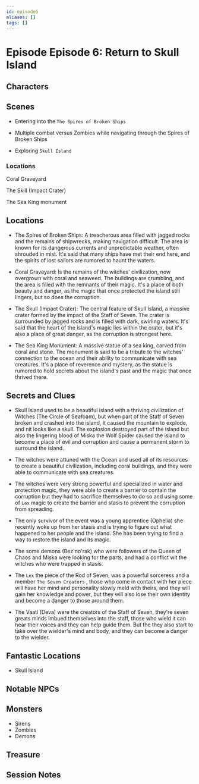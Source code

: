 ```yaml
---
id: episode6
aliases: []
tags: []
---
```




# Episode Episode 6: Return to Skull Island

## Characters

## Scenes

- Entering into the `The Spires of Broken Ships`

- Multiple combat versus Zombies while navigating through the Spires of Broken Ships

- Exploring `Skull Island`



### Locations 

Coral Graveyard 

The Skill (Impact Crater) 

The Sea King monument



## Locations


- The Spires of Broken Ships: A treacherous area filled with jagged rocks and the remains of shipwrecks, making navigation difficult. The area is known for its dangerous currents and unpredictable weather, often shrouded in mist. It's said that many ships have met their end here, and the spirits of lost sailors are rumored to haunt the waters.

- Coral Graveyard: Is the remains of the witches' civilization, now overgrown with coral and seaweed. The buildings are crumbling, and the area is filled with the remnants of their magic. It's a place of both beauty and danger, as the magic that once protected the island still lingers, but so does the corruption.

- The Skull (Impact Crater): The central feature of Skull Island, a massive crater formed by the impact of the Staff of Seven. The crater is surrounded by jagged rocks and is filled with dark, swirling waters. It's said that the heart of the island's magic lies within the crater, but it's also a place of great danger, as the corruption is strongest here.

- The Sea King Monument: A massive statue of a sea king, carved from coral and stone. The monument is said to be a tribute to the witches' connection to the ocean and their ability to communicate with sea creatures. It's a place of reverence and mystery, as the statue is rumored to hold secrets about the island's past and the magic that once thrived there.


## Secrets and Clues

- Skull Island used to be a beautiful island with a thriving civilization of Witches (The Circle of Seafoam), but when part of the Staff of Seven broken and crashed into the island, it caused the mountain to explode, and nit looks like a skull. The explosion destroyed part of the island but also the lingering blood of Miska the Wolf Spider caused the island to become a place of evil and corruption and cause a permanent storm to surround the island.

- The witches were attuned with the Ocean and used all of its resources to create a beautiful civilization, including  coral buildings, and they were able to communicate with sea creatures. 
 
- The witches were very strong powerful and specialized in water and protection magic, they were able to create a barrier to contain the corruption but they had to sacrifice themselves to do so and using some of `Lex` magic to create the barrier and stasis to prevent the corruption from spreading.

- The only survivor of the event was a young apprentice (Ophelia) she recently woke up from her stasis and is trying to figure out what happened to her people and the island. She has been trying to find a way to restore the island and its magic.

- The some demons (Bez'no'rak) who were followers of the Queen of Chaos and Miska were looking for the parts, and had a conflict wit the witches who were trapped in stasis.

- The `Lex` the piece of the Rod of Seven, was a powerful sorceress and a member `The Seven Creators` , those who come in contact with her piece will have her mind and personality slowly meld with theirs, and they will gain her knowledge and power, but they will also lose their own identity and become a danger to those around them.

- The Vaati (Deva) were the creators of the Staff of Seven, they're seven greats minds imbued themselves into the staff, those who wield it can hear their voices and they can help guide them. But the they also start to take over the wielder's mind and body, and they can become a danger to the wielder.


## Fantastic Locations
-  Skull Island

## Notable NPCs

## Monsters

- Sirens
- Zombies
- Demons 

## Treasure

## Session Notes

